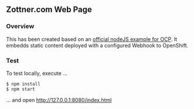 Zottner.com Web Page
---------------------

### Overview ###

This has been created based on an [official nodeJS example for OCP](https://github.com/openshift/nodejs-ex/tree/master/openshift/pipeline). It embedds static content deployed with a configured Webhook to OpenShift.

### Test ###

To test locally, execute ...

	$ npm install
	$ npm start

... and open http://127.0.0.1:8080/index.html


